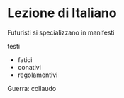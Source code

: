 # Lezione di Italiano

Futuristi si specializzano in manifesti

testi
* fatici
* conativi
* regolamentivi


Guerra: collaudo 
<!--stackedit_data:
eyJoaXN0b3J5IjpbLTE5MDg3NzYyNDhdfQ==
-->